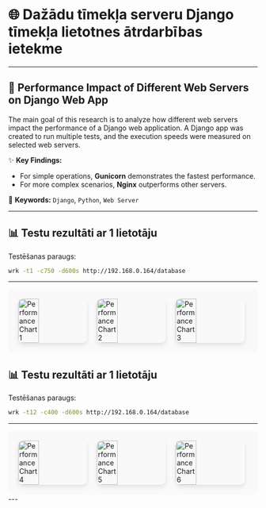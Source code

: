 # 🌐 Dažādu tīmekļa serveru Django tīmekļa lietotnes ātrdarbības ietekme

---

## 🚀 Performance Impact of Different Web Servers on Django Web App

The main goal of this research is to analyze how different web servers impact the performance of a Django web application. A Django app was created to run multiple tests, and the execution speeds were measured on selected web servers.

✨ **Key Findings:**
- For simple operations, **Gunicorn** demonstrates the fastest performance.
- For more complex scenarios, **Nginx** outperforms other servers.

🔑 **Keywords:** `Django`, `Python`, `Web Server`

---

## 📊 Testu rezultāti ar 1 lietotāju

Testēšanas paraugs: 
```bash
wrk -t1 -c750 -d600s http://192.168.0.164/database
```

---
<div style="display: flex; flex-wrap: wrap; gap: 20px; padding: 20px; background-color: #f9f9f9; border-radius: 10px;">
  <img src="https://github.com/user-attachments/assets/a89d25aa-501c-4e62-a295-0e40da726db5" alt="Performance Chart 1" style="width: 30%; max-width: 300px; border-radius: 10px; box-shadow: 0px 4px 8px rgba(0, 0, 0, 0.1);">
  <img src="https://github.com/user-attachments/assets/c4f76b24-dc97-47f0-9678-20621cd57599" alt="Performance Chart 2" style="width: 30%; max-width: 300px; border-radius: 10px; box-shadow: 0px 4px 8px rgba(0, 0, 0, 0.1);">
  <img src="https://github.com/user-attachments/assets/eb3c373f-870c-4100-81b5-7383142dd593" alt="Performance Chart 3" style="width: 30%; max-width: 300px; border-radius: 10px; box-shadow: 0px 4px 8px rgba(0, 0, 0, 0.1);">
</div>

## 📊 Testu rezultāti ar 1 lietotāju

Testēšanas paraugs: 
```bash
wrk -t12 -c400 -d600s http://192.168.0.164/database
```
---
<div style="display: flex; flex-wrap: wrap; gap: 20px; padding: 20px; background-color: #f9f9f9; border-radius: 10px;">
  <img src="/mnt/data/image.png" alt="Performance Chart 4" style="width: 30%; max-width: 300px; border-radius: 10px; box-shadow: 0px 4px 8px rgba(0, 0, 0, 0.1);">
  <img src="/mnt/data/image.png" alt="Performance Chart 5" style="width: 30%; max-width: 300px; border-radius: 10px; box-shadow: 0px 4px 8px rgba(0, 0, 0, 0.1);">
  <img src="/mnt/data/image.png" alt="Performance Chart 6" style="width: 30%; max-width: 300px; border-radius: 10px; box-shadow: 0px 4px 8px rgba(0, 0, 0, 0.1);">
</div>
---



